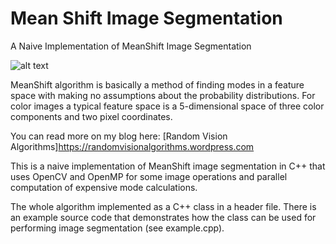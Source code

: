 # Mean Shift Image Segmentation
A Naive Implementation of MeanShift Image Segmentation

![alt text](https://i.imgur.com/KakpGKf.png)

MeanShift algorithm is basically a method of finding modes in a feature space with making no assumptions about the probability distributions. For color images a typical feature space is a 5-dimensional space of three color components and two pixel coordinates.

You can read more on my blog here: [Random Vision Algorithms]https://randomvisionalgorithms.wordpress.com

This is a naive implementation of MeanShift image segmentation in C++ that uses OpenCV and OpenMP for some image operations and parallel computation of expensive mode calculations.

The whole algorithm implemented as a C++ class in a header file. There is an example source code that demonstrates how the class can be used for performing image segmentation (see example.cpp).
